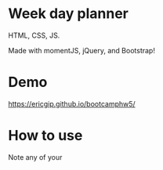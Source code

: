 # Week day planner
HTML, CSS, JS.

Made with momentJS, jQuery, and Bootstrap!

# Demo

https://ericgip.github.io/bootcamphw5/

# How to use

Note any of your 
